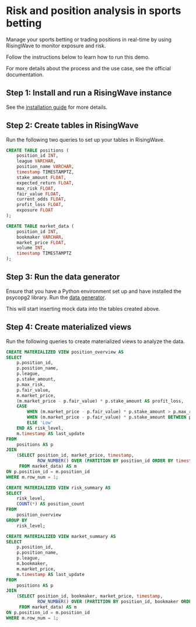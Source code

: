 # Risk and position analysis in sports betting

Manage your sports betting or trading positions in real-time by using RisingWave to monitor exposure and risk.

Follow the instructions below to learn how to run this demo. 

For more details about the process and the use case, see the official documentation.

## Step 1: Install and run a RisingWave instance

See the [installation guide](/00-get-started/00-install-kafka-pg-rw.md#install-risingwave) for more details.

## Step 2: Create tables in RisingWave

Run the following two queries to set up your tables in RisingWave.

```sql
CREATE TABLE positions (
    position_id INT,
    league VARCHAR,
    position_name VARCHAR,
    timestamp TIMESTAMPTZ,
    stake_amount FLOAT,
    expected_return FLOAT,
    max_risk FLOAT,
    fair_value FLOAT,
    current_odds FLOAT,
    profit_loss FLOAT,
    exposure FLOAT
);
```

```sql
CREATE TABLE market_data (
    position_id INT,
    bookmaker VARCHAR,
    market_price FLOAT,
    volume INT,
    timestamp TIMESTAMPTZ
);
```

## Step 3: Run the data generator

Ensure that you have a Python environment set up and have installed the psycopg2 library. Run the [data generator](02-simple-demos/sports_betting/position_risk_management/data_generator.py).

This will start inserting mock data into the tables created above.

## Step 4: Create materialized views

Run the following queries to create materialized views to analyze the data.

```sql
CREATE MATERIALIZED VIEW position_overview AS
SELECT
    p.position_id,
    p.position_name,
    p.league,
    p.stake_amount,
    p.max_risk,
    p.fair_value,
    m.market_price,
    (m.market_price - p.fair_value) * p.stake_amount AS profit_loss,
    CASE
        WHEN (m.market_price - p.fair_value) * p.stake_amount > p.max_risk THEN 'High'
        WHEN (m.market_price - p.fair_value) * p.stake_amount BETWEEN p.max_risk * 0.5 AND p.max_risk THEN 'Medium'
        ELSE 'Low'
    END AS risk_level,
    m.timestamp AS last_update
FROM
    positions AS p
JOIN
    (SELECT position_id, market_price, timestamp,
            ROW_NUMBER() OVER (PARTITION BY position_id ORDER BY timestamp DESC) AS row_num
     FROM market_data) AS m
ON p.position_id = m.position_id
WHERE m.row_num = 1;
```

```sql
CREATE MATERIALIZED VIEW risk_summary AS
SELECT
    risk_level,
    COUNT(*) AS position_count
FROM
    position_overview
GROUP BY
    risk_level;
```

```sql
CREATE MATERIALIZED VIEW market_summary AS
SELECT
    p.position_id,
    p.position_name,
    p.league,
    m.bookmaker,
    m.market_price,
    m.timestamp AS last_update
FROM
    positions AS p
JOIN
    (SELECT position_id, bookmaker, market_price, timestamp,
            ROW_NUMBER() OVER (PARTITION BY position_id, bookmaker ORDER BY timestamp DESC) AS row_num
     FROM market_data) AS m
ON p.position_id = m.position_id
WHERE m.row_num = 1;
```